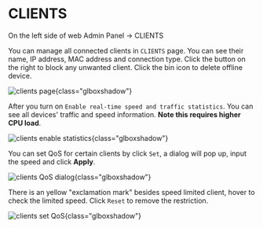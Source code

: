 # CLIENTS

On the left side of web Admin Panel -> CLIENTS

You can manage all connected clients in `CLIENTS` page. You can see their name, IP address, MAC address and connection type. Click the button on the right to block any unwanted client. Click the bin icon to delete offline device.

![clients page](https://static.gl-inet.com/docs/en/3/setup/share/clients/clients_page.png){class="glboxshadow"}

After you turn on `Enable real-time speed and traffic statistics`. You can see all devices' traffic and speed information. **Note this requires higher CPU load**.

![clients enable statistics](https://static.gl-inet.com/docs/en/3/setup/share/clients/clients_enable_statistics.png){class="glboxshadow"}

You can set QoS for certain clients by click `Set`, a dialog will pop up, input the speed and click **Apply**.

![clients QoS dialog](https://static.gl-inet.com/docs/en/3/setup/share/clients/clients_qos_dialog.png){class="glboxshadow"}

There is an yellow "exclamation mark" besides speed limited client, hover to check the limited speed. Click `Reset` to remove the restriction.

![clients set QoS](https://static.gl-inet.com/docs/en/3/setup/share/clients/clients_set_qos.png){class="glboxshadow"}
